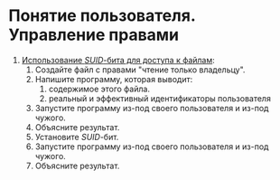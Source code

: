 # Понятие пользователя. Управление правами

1. [Использование *SUID*-бита для доступа к файлам](suid):
	1. Создайте файл с правами "чтение только владельцу".
	2. Напишите программу, которая выводит:
		1. содержимое этого файла.
		2. реальный и эффективный идентификаторы пользователя
	3. Запустите программу из-под своего пользователя и из-под чужого.
	4. Объясните результат.
	5. Установите *SUID*-бит.
	6. Запустите программу из-под своего пользователя и из-под чужого.
	7. Объясните результат.
